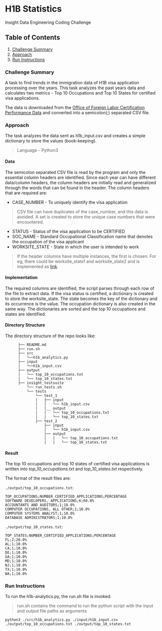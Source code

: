 # H1B Statistics

Insight Data Engineering Coding Challenge

## Table of Contents
1. [Challenge Summary](README.md#challenge-summary)
2. [Approach](README.md#approach)
3. [Run Instructions](README.md#run-instructions)

### Challenge Summary
A task to find trends in the immigration data of H1B visa application processing over the years. This task analyzes the past years data and calculates two metrics - Top 10 Occupations and Top 10 States for certified visa applications.

The data is downloaded from the [Office of Foreign Labor Certification Performance Data](https://www.foreignlaborcert.doleta.gov/performancedata.cfm#dis) and converted into a semicolon(;) separated CSV file. 

### Approach
The task analyzes the data sent as h1b_input.csv and creates a simple dictionary to store the values (book-keeping). 
> Language - Python3

#### Data
The semicolon separated CSV file is read by the program and only the essential column headers are identified. Since each year can have different data/column headers, the column headers are initially read and generalized through the words that can be found in the header. The column headers that are required are: 
* CASE_NUMBER - To uniquely identify the visa application
> CSV file can have duplicates of the case_number, and this data is avoided. A set is created to store the unique case numbers that were encountered.
* STATUS - Status of the visa application to be CERTIFIED
* SOC_NAME - Standard Occupational Classification name that denotes the occupation of the visa applicant
* WORKSITE_STATE - State in which the user is intended to work 
> If the header columns have multiple instances, the first is chosen. For eg, there could be worksite_state1 and worksite_state2 and is implemented as [link](https://github.com/ddevaraj/insight-data-engineering/blob/3c1bd40219230ff9bbeacbc21eb6f5284f52ba71/src/h1b_analytics.py#L117).

#### Implementation
The required columns are identified, the script parses through each row of the file to extract data. If the visa status is certified, a dictionary is created to store the worksite_state. The state becomes the key of the dictionary and its occurrence is the value. The occupation dictionary is also created in the same way.
The dictionaries are sorted and the top 10 occupations and states are identified.

#### Directory Structure 
The directory structure of the repo looks like:
```
      ├── README.md 
      ├── run.sh
      ├── src
      │   └──h1b_analytics.py
      ├── input
      │   └──h1b_input.csv
      ├── output
      |   └── top_10_occupations.txt
      |   └── top_10_states.txt
      ├── insight_testsuite
          └── run_tests.sh
          └── tests
              └── test_1
              |   ├── input
              |   │   └── h1b_input.csv
              |   |__ output
              |   |   └── top_10_occupations.txt
              |   |   └── top_10_states.txt
              ├── test_2
                  ├── input
                  │   └── h1b_input.csv
                  |── output
                  |   |   └── top_10_occupations.txt
                  |   |   └── top_10_states.txt
```

#### Result
The top 10 occupations and top 10 states of certified visa applications is written into *top_10_occupations.txt* and *top_10_states.txt* respectively. 

The format of the result files are:

`./output/top_10_occupations.txt`:
```
TOP_OCCUPATIONS;NUMBER_CERTIFIED_APPLICATIONS;PERCENTAGE
SOFTWARE DEVELOPERS, APPLICATIONS;6;60.0%
ACCOUNTANTS AND AUDITORS;1;10.0%
COMPUTER OCCUPATIONS, ALL OTHER;1;10.0% 
COMPUTER SYSTEMS ANALYST;1;10.0%
DATABASE ADMINISTRATORS;1;10.0%
```
`./output/top_10_states.txt`:
```
TOP_STATES;NUMBER_CERTIFIED_APPLICATIONS;PERCENTAGE
FL;2;20.0%
AL;1;10.0%
CA;1;10.0%
DE;1;10.0%
GA;1;10.0%
MD;1;10.0%
NJ;1;10.0%
TX;1;10.0%
WA;1;10.0%
``` 
### Run Instructions
To run the h1b-analytics.py, the run.sh file is invoked. 
> run.sh contains the command to run the python script with the input and output file paths as arguments

```
python3 ./src/h1b_analytics.py ./input/h1b_input.csv ./output/top_10_occupations.txt ./output/top_10_states.txt
```
